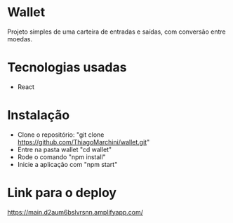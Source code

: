 # Wallet
Projeto simples de uma carteira de entradas e saídas, com conversão entre moedas.

# Tecnologias usadas
- React

# Instalação
- Clone o repositório: "git clone https://github.com/ThiagoMarchini/wallet.git"
- Entre na pasta wallet "cd wallet"
- Rode o comando "npm install"
- Inicie a aplicação com "npm start"

# Link para o deploy
https://main.d2aum6bslvrsnn.amplifyapp.com/
